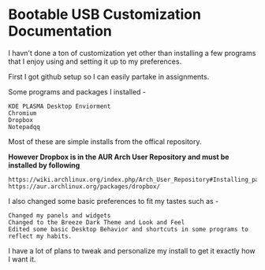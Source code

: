 # Bootable USB Customization Documentation

I havn't done a ton of customization yet other than installing a few programs
that I enjoy using and setting it up to my preferences. 

First I got github setup so I can easily partake in assignments. 

Some programs and packages I installed -

    KDE PLASMA Desktop Enviorment
    Chromium
    Dropbox
    Notepadqq
    
Most of these are simple installs from the offical repository.

**However Dropbox is in the AUR Arch User Repository and must be installed by following**

    https://wiki.archlinux.org/index.php/Arch_User_Repository#Installing_packages
    https://aur.archlinux.org/packages/dropbox/
    
I also changed some basic preferences to fit my tastes such as - 

    Changed my panels and widgets
    Changed to the Breeze Dark Theme and Look and Feel
    Edited some basic Desktop Behavior and shortcuts in some programs to reflect my habits.
    
I have a lot of plans to tweak and personalize my install to get it exactly how I want it.
